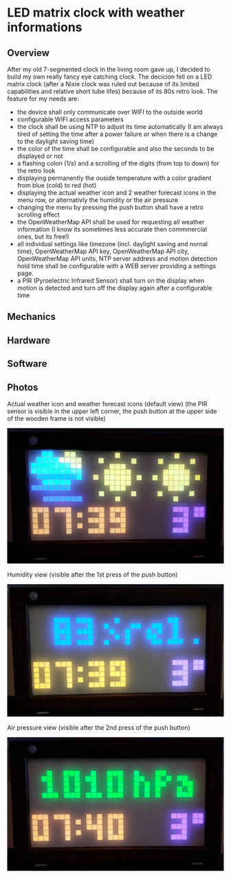 # LED matrix clock with weather informations

## Overview

After my old 7-segmented clock in the living room gave up, I decided to build my own really fancy eye catching clock. The decicion fell on a LED matrix clock (after a Nixie clock was ruled out because of its limited capabilities and relative short tube lifes) because of its 80s retro look. The feature for my needs are:

* the device shall only communicate over WIFI to the outside world
* configurable WIFI access parameters
* the clock shall be using NTP to adjust its time automatically (I am always tired of setting the time after a power failure or when there is a change to the daylight saving time)
* the color of the time shall be configurable and also the seconds to be displayed or not
* a flashing colon (1/s) and a scrolling of the digits (from top to down) for the retro look
* displaying permanently the ouside temperature with a color gradient from blue (cold) to red (hot)
* displaying the actual weather icon and 2 weather forecast icons in the menu row, or alternativly the humidity or the air pressure
* changing the menu by pressing the push button shall have a retro scrolling effect
* the OpenWeatherMap API shall be used for requesting all weather information (I know its sometimes less accurate then commmercial ones, but its free!)
* all individual settings like timezone (incl. daylight saving and nornal time), OpenWeatherMap API key, OpenWeatherMap API city, OpenWeatherMap API units, NTP server address and motion detection hold time shall be configurable with a WEB server providing a settings page.
* a PIR (Pyroelectric Infrared Sensor) shall turn on the display when motion is detected and turn off the display again after a configurable time


## Mechanics

## Hardware

## Software

## Photos

Actual weather icon and weather forecast icons (default view)
(the PIR sensor is visible in the upper left corner, the push button at the upper side of the wooden frame is not visible)

![Weather](/photos/weather.jpg)

Humidity view (visible after the 1st press of the push button)

![Humidity](/photos/humidity.jpg)

Air pressure view (visible after the 2nd press of the push button)

![Pressure](/photos/pressure.jpg)
